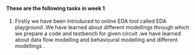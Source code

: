 #### These are the following tasks in week 1

1. Firstly we have been introduced to online EDA tool called EDA playground .We have learned about different modellings through which we prepare a code and testbench
 for given circuit .we have learned about data flow modelling and behavioural modelling and different modellings . 
